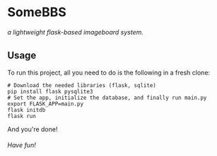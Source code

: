 SomeBBS
=======
###### a lightweight flask-based imageboard system. 

Usage
-----

To run this project, all you need to do is the following in a fresh clone:

    # Download the needed libraries (flask, sqlite)
    pip install flask pysqlite3
    # Set the app, initialize the database, and finally run main.py
    export FLASK_APP=main.py
    flask initdb
    flask run
    
And you're done!

###### Have fun!
